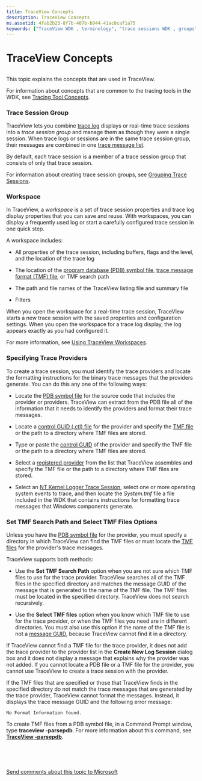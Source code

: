 ```yaml
---
title: TraceView Concepts
description: TraceView Concepts
ms.assetid: 4fab2b23-8f7b-407b-b944-41ac8caf1a75
keywords: ["TraceView WDK , terminology", "trace sessions WDK , groups", "grouping trace sessions", "workspaces WDK TraceView , about workspaces", "trace sessions WDK , workspaces", "trace providers WDK", "providers WDK software tracing", "trace sessions WDK , providers", "TMF files WDK , search paths", "search paths WDK software tracing", "TMF files WDK , options"]
---
```


# TraceView Concepts


## <span id="ddk_traceview_concepts_tools"></span><span id="DDK_TRACEVIEW_CONCEPTS_TOOLS"></span>


This topic explains the concepts that are used in TraceView.

For information about concepts that are common to the tracing tools in the WDK, see [Tracing Tool Concepts](tracing-tool-concepts.md).

### <span id="Trace_Session_Group"></span><span id="trace_session_group"></span><span id="TRACE_SESSION_GROUP"></span>Trace Session Group

TraceView lets you combine [trace log](trace-log.md) displays or real-time trace sessions into a *trace session group* and manage them as though they were a single session. When trace logs or sessions are in the same trace session group, their messages are combined in one [trace message list](trace-message-lists.md).

By default, each trace session is a member of a trace session group that consists of only that trace session.

For information about creating trace session groups, see [Grouping Trace Sessions](grouping-trace-sessions.md).

### <span id="Workspace"></span><span id="workspace"></span><span id="WORKSPACE"></span>Workspace

In TraceView, a *workspace* is a set of trace session properties and trace log display properties that you can save and reuse. With workspaces, you can display a frequently used log or start a carefully configured trace session in one quick step.

A workspace includes:

-   All properties of the trace session, including buffers, flags and the level, and the location of the trace log

-   The location of the [program database (PDB) symbol file](pdb-symbol-files.md), [trace message format (TMF) file](trace-message-format-file.md), or TMF search path

-   The path and file names of the TraceView listing file and summary file

-   Filters

When you open the workspace for a real-time trace session, TraceView starts a new trace session with the saved properties and configuration settings. When you open the workspace for a trace log display, the log appears exactly as you had configured it.

For more information, see [Using TraceView Workspaces](using-traceview-workspaces.md).

### <span id="Specifying_Trace_Providers"></span><span id="specifying_trace_providers"></span><span id="SPECIFYING_TRACE_PROVIDERS"></span>Specifying Trace Providers

To create a trace session, you must identify the trace providers and locate the formatting instructions for the binary trace messages that the providers generate. You can do this any one of the following ways:

-   Locate the [PDB symbol file](pdb-symbol-files.md) for the source code that includes the provider or providers. TraceView can extract from the PDB file all of the information that it needs to identify the providers and format their trace messages.

-   Locate a [control GUID (.ctl) file](control-guid-file.md) for the provider and specify the [TMF file](trace-message-format-file.md) or the path to a directory where TMF files are stored.

-   Type or paste the [control GUID](control-guid.md) of the provider and specify the TMF file or the path to a directory where TMF files are stored.

-   Select a [registered provider](registered-provider.md) from the list that TraceView assembles and specify the TMF file or the path to a directory where TMF files are stored.

-   Select an [NT Kernel Logger Trace Session](nt-kernel-logger-trace-session.md), select one or more operating system events to trace, and then locate the *System.tmf* file a file included in the WDK that contains instructions for formatting trace messages that Windows components generate.

### <span id="Set_TMF_Search_Path_and_Select_TMF_Files_Options"></span><span id="set_tmf_search_path_and_select_tmf_files_options"></span><span id="SET_TMF_SEARCH_PATH_AND_SELECT_TMF_FILES_OPTIONS"></span>Set TMF Search Path and Select TMF Files Options

Unless you have the [PDB symbol file](pdb-symbol-files.md) for the provider, you must specify a directory in which TraceView can find the TMF files or must locate the [TMF files](trace-message-format-file.md) for the provider's trace messages.

TraceView supports both methods:

-   Use the **Set TMF Search Path** option when you are not sure which TMF files to use for the trace provider. TraceView searches all of the TMF files in the specified directory and matches the message GUID of the message that is generated to the name of the TMF file. The TMF files must be located in the specified directory. TraceView does not search recursively.

-   Use the **Select TMF files** option when you know which TMF file to use for the trace provider, or when the TMF files you need are in different directories. You must also use this option if the name of the TMF file is not a [message GUID](message-guid.md), because TraceView cannot find it in a directory.

If TraceView cannot find a TMF file for the trace provider, it does not add the trace provider to the provider list in the **Create New Log Session** dialog box and it does not display a message that explains why the provider was not added. If you cannot locate a PDB file or a TMF file for the provider, you cannot use TraceView to create a trace session with the provider.

If the TMF files that are specified or those that TraceView finds in the specified directory do not match the trace messages that are generated by the trace provider, TraceView cannot format the messages. Instead, it displays the trace message GUID and the following error message:

```
No Format Information found.
```

To create TMF files from a PDB symbol file, in a Command Prompt window, type **traceview -parsepdb**. For more information about this command, see [**TraceView -parsepdb**](traceview--parsepdb.md).

 

 

[Send comments about this topic to Microsoft](mailto:wsddocfb@microsoft.com?subject=Documentation%20feedback%20[devtest\devtest]:%20TraceView%20Concepts%20%20RELEASE:%20%2811/17/2016%29&body=%0A%0APRIVACY%20STATEMENT%0A%0AWe%20use%20your%20feedback%20to%20improve%20the%20documentation.%20We%20don't%20use%20your%20email%20address%20for%20any%20other%20purpose,%20and%20we'll%20remove%20your%20email%20address%20from%20our%20system%20after%20the%20issue%20that%20you're%20reporting%20is%20fixed.%20While%20we're%20working%20to%20fix%20this%20issue,%20we%20might%20send%20you%20an%20email%20message%20to%20ask%20for%20more%20info.%20Later,%20we%20might%20also%20send%20you%20an%20email%20message%20to%20let%20you%20know%20that%20we've%20addressed%20your%20feedback.%0A%0AFor%20more%20info%20about%20Microsoft's%20privacy%20policy,%20see%20http://privacy.microsoft.com/default.aspx. "Send comments about this topic to Microsoft")




